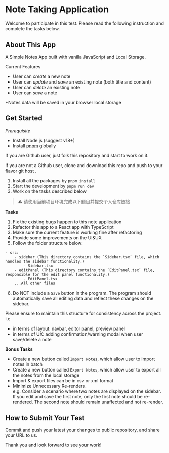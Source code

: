 # Note Taking Application

Welcome to participate in this test. Please read the following instruction and complete the tasks below.

## About This App

A Simple Notes App built with vanilla JavaScript and Local Storage.

Current Features

- User can _create_ a new note
- User can _update_ and _save_ an existing note (both title and content)
- User can _delete_ an existing note
- User can _save_ a note

\*Notes data will be saved in your browser local storage

## Get Started

_Prerequisite_

- Install Node.js (suggest v18+)
- Install [pnpm](https://pnpm.io/installation) globally

If you are Github user, just folk this repository and start to work on it.

If you are not a Github user, clone and download this repo and push to your flavor git host .

1. Install all the packages by `pnpm install`
2. Start the development by `pnpm run dev`
3. Work on the tasks described below

> :warning: 请使用当前项目环境完成以下题目并提交个人仓库链接

**Tasks**

1. Fix the existing bugs happen to this note application
2. Refactor this app to a React app with TypeScript
3. Make sure the current feature is working fine after refactoring
4. Provide some improvements on the UI&UX
5. Follow the folder structure below:

```
- src:
    - sidebar (This directory contains the `Sidebar.tsx` file, which handles the sidebar functionality.)
        - Sidebar.tsx
    - editPanel (This directory contains the `EditPanel.tsx` file, responsible for the edit panel functionality.)
        - EditPanel.tsx
    ...All other files
```

6. Do NOT include a `Save` button in the program. The program should automatically save all editing data and reflect these changes on the sidebar.

Please ensure to maintain this structure for consistency across the project.
i.e

- in terms of layout: navbar, editor panel, preview panel
- in terms of UX: adding confirmation/warning modal when user save/delete a note

**Bonus Tasks**

- Create a new button called `Import Notes`, which allow user to import notes in batch
- Create a new button called `Export Notes`, which allow user to export all the notes from the local storage
- Import & export files can be in csv or xml format
- Minimize Unnecessary Re-renders.  
  e.g.
  Consider a scenario where two notes are displayed on the sidebar. If you edit and save the first note, only the first note should be re-rendered. The second note should remain unaffected and not re-render.

## How to Submit Your Test

Commit and push your latest your changes to public repository, and share your URL to us.

Thank you and look forward to see your work!
